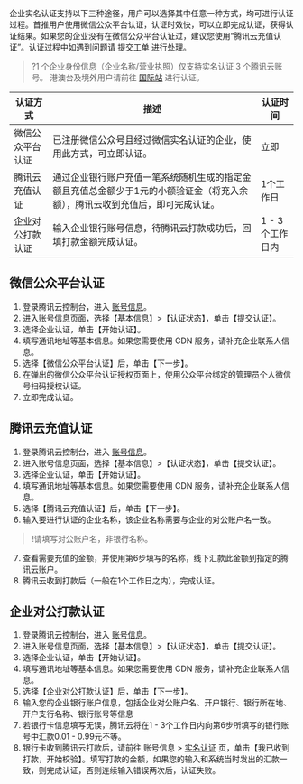 企业实名认证支持以下三种途径，用户可以选择其中任意一种方式，均可进行认证过程。首推用户使用微信公众平台认证，认证时效快，可以立即完成认证，获得认证结果。如果您的企业没有在微信公众平台认证过，建议您使用“腾讯云充值认证”。认证过程中如遇到问题请 [提交工单](https://console.cloud.tencent.com/workorder/category) 进行处理。

>?1 个企业身份信息（企业名称/营业执照）仅支持实名认证 3 个腾讯云账号。
港澳台及境外用户请前往 [国际站](https://intl.cloud.tencent.com/) 进行认证。



| 认证方式         | 描述                                                         | 认证时间        |
| ---------------- | ------------------------------------------------------------ | --------------- |
| 微信公众平台认证 | 已注册微信公众号且经过微信实名认证的企业，使用此方式，可立即认证。 | 立即            |
| 腾讯云充值认证   | 通过企业银行账户充值一笔系统随机生成的指定金额且充值总金额少于1元的小额验证金（将充入余额），腾讯云收到充值后，即可完成认证。 | 1个工作日       |
| 企业对公打款认证 | 输入企业银行账号信息，待腾讯云打款成功后，回填打款金额完成认证。 | 1 - 3个工作日内 |

## 微信公众平台认证
1. 登录腾讯云控制台，进入 [账号信息](https://console.cloud.tencent.com/developer)。
2. 进入账号信息页面，选择【基本信息】>【认证状态】，单击【提交认证】。
3. 选择企业认证，单击【开始认证】。
4. 填写通讯地址等基本信息。如果您需要使用 CDN 服务，请补充企业联系人信息。
5. 选择【微信公众平台认证】后，单击【下一步】。
6. 在弹出的微信公众平台认证授权页面上，使用公众平台绑定的管理员个人微信号扫码授权认证。
7. 立即完成认证。

## 腾讯云充值认证
1. 登录腾讯云控制台，进入 [账号信息](https://console.cloud.tencent.com/developer)。
2. 进入账号信息页面，选择【基本信息】>【认证状态】，单击【提交认证】。
3. 选择企业认证，单击【开始认证】。
4. 填写通讯地址等基本信息。如果您需要使用 CDN 服务，请补充企业联系人信息。
5. 选择【腾讯云充值认证】后，单击【下一步】。
6. 输入要进行认证的企业名称，该企业名称需要与企业的对公账户名一致。
>!请填写对公账户名，非银行名称。
7. 查看需要充值的金额，并使用第6步填写的名称，线下汇款此金额到指定的腾讯云账户。
8. 腾讯云收到打款后（一般在1个工作日之内），完成认证。


## 企业对公打款认证
1. 登录腾讯云控制台，进入 [账号信息](https://console.cloud.tencent.com/developer)。
2. 进入账号信息页面，选择【基本信息】>【认证状态】，单击【提交认证】。
3. 选择企业认证，单击【开始认证】。
4. 填写通讯地址等基本信息。如果您需要使用 CDN 服务，请补充企业联系人信息。
5. 选择【企业对公打款认证】后，单击【下一步】。
6. 输入您的企业银行账户信息，包括企业对公账户名、开户银行、银行所在地、开户支行名称、银行账号等信息
7. 若银行卡信息填写无误，腾讯云将在1 - 3个工作日内向第6步所填写的银行账号中汇款0.01 - 0.99元不等。
8. 银行卡收到腾讯云打款后，请前往 账号信息 > [实名认证](https://console.cloud.tencent.com/developer/auth) 页，单击【我已收到打款，开始校验】。填写打款的金额，如果您的输入和系统当时发出的汇款一致，则完成认证，否则连续输入错误两次后，认证失败。

